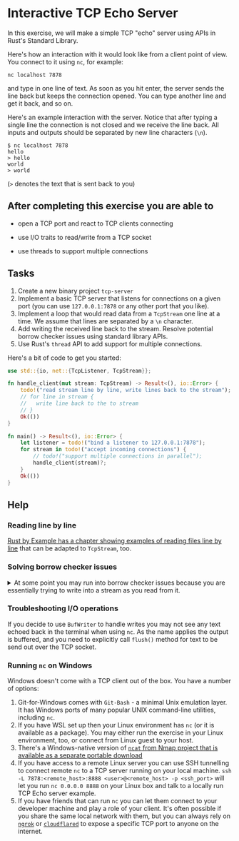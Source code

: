 <!-- markdownlint-disable MD033 -->
# Interactive TCP Echo Server

In this exercise, we will make a simple TCP "echo" server using APIs in Rust's Standard Library.

Here's how an interaction with it would look like from a client point of view. You connect to it using `nc`, for example:

`nc localhost 7878`

and type in one line of text. As soon as you hit enter, the server sends the line back but keeps the connection opened. You can type another line and get it back, and so on.

Here's an example interaction with the server. Notice that after typing a single line the connection is not closed and we receive the line back. All inputs and outputs should be separated by new line characters (`\n`).

```text
$ nc localhost 7878
hello
> hello
world
> world
```

(`>` denotes the text that is sent back to you)

## After completing this exercise you are able to

- open a TCP port and react to TCP clients connecting

- use I/O traits to read/write from a TCP socket

- use threads to support multiple connections

## Tasks

1. Create a new binary project `tcp-server`
2. Implement a basic TCP server that listens for connections on a given port (you can use `127.0.0.1:7878` or any other port that you like).
3. Implement a loop that would read data from a `TcpStream` one line at a time. We assume that lines are separated by a `\n` character.
4. Add writing the received line back to the stream. Resolve potential borrow checker issues using standard library APIs.
5. Use Rust's `thread` API to add support for multiple connections.

Here's a bit of code to get you started:

```rust ignore
use std::{io, net::{TcpListener, TcpStream}};

fn handle_client(mut stream: TcpStream) -> Result<(), io::Error> {
    todo!("read stream line by line, write lines back to the stream");
    // for line in stream {
    //   write line back to the to stream
    // }
    Ok(())
}

fn main() -> Result<(), io::Error> {
    let listener = todo!("bind a listener to 127.0.0.1:7878");
    for stream in todo!("accept incoming connections") {
        // todo!("support multiple connections in parallel");
        handle_client(stream)?;
    }
    Ok(())
}
```

## Help

### Reading line by line

[Rust by Example has a chapter showing examples of reading files line by line](https://doc.rust-lang.org/rust-by-example/std_misc/file/read_lines.html) that can be adapted to `TcpStream`, too.

### Solving borrow checker issues

<details>
    <summary>At some point you may run into borrow checker issues because you are essentially trying to write into a stream as you read from it.</summary>

The solution is to end up with two separate owned variables that perform reading and writing respectively.

There are two general approaches to do so:

1. Simply clone the stream. `TcpStream` has a `try_clone()` method. This will not clone the stream itself: on the Operating System level there will still be a single connection. But from Rust perspective now this underlying OS resource will be represented by two distinct variables.
2. Use the fact that `Read` and `Write` traits are implemented not only for `TcpStream` but also for `&TcpStream`. For example, you can create a pair of `BufReader` and `BufWriter` by passing `&stream` as an argument.

</details>

### Troubleshooting I/O operations

If you decide to use `BufWriter` to handle writes you may not see any text echoed back in the terminal when using `nc`. As the name applies the output is buffered, and you need to explicitly call `flush()` method for text to be send out over the TCP socket.

### Running `nc` on Windows

Windows doesn't come with a TCP client out of the box. You have a number of options:

1. Git-for-Windows comes with `Git-Bash` - a minimal Unix emulation layer. It has Windows ports of many popular UNIX command-line utilities, including `nc`.
2. If you have WSL set up then your Linux environment has `nc` (or it is available as a package).
   You may either run the exercise in your Linux environment, too, or connect from Linux guest to your host.
3. There's a Windows-native version of [`ncat` from Nmap project that is available as a separate portable download](https://nmap.org/ncat/)
4. If you have access to a remote Linux server you can use SSH tunnelling to connect remote `nc` to a TCP server running on your local machine.
   `ssh -L 7878:<remote_host>:8888 <user>@<remote_host> -p <ssh_port>` will let you run `nc 0.0.0.0 8888` on your Linux box and talk to a locally run TCP Echo server example.
5. If you have friends that can run `nc` you can let them connect to your developer machine and play a role of your client.
   It's often possible if you share the same local network with them, but you can always rely on [`ngrok`](https://ngrok.com/docs/tcp/) or [`cloudflared`](https://developers.cloudflare.com/cloudflare-one/connections/connect-networks/configure-tunnels/local-management/configuration-file/#supported-protocols) to expose a specific TCP port to anyone on the internet.
